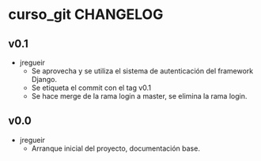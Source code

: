 curso_git CHANGELOG
===================
v0.1
------
- jregueir
    - Se aprovecha y se utiliza el sistema de autenticación
    del framework Django.
    - Se etiqueta el commit con el tag v0.1
    - Se hace merge de la rama login a master, se elimina la
    rama login.

v0.0
------
- jregueir
    - Arranque inicial del proyecto, documentación base.
